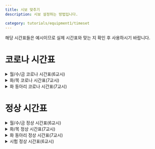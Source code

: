 ```yaml
---
title: 시보 맞추기
description: 시보 설정하는 방법입니다.

category: tutorials/equipment1/timeset
---
```

<alert type="danger">
해당 시간표들은 예시이므로 실제 시간표와 맞는 지 확인 후 사용하시기 바랍니다.
</alert>

# 코로나 시간표

<details>
<summary>월/수/금 코로나 시간표(6교시)</summary>
<div markdown="1">

|시간|분|음원번호|장소|
|---|---|---|---|
|8|30|1|1|
|8|50|21|1|
|8|57|30|1|
|9|00|20|1|
|9|45|4|1|
|9|52|30|1|
|9|55|20|1|
|10|40|4|1|
|10|47|30|1|
|10|50|20|1|
|11|35|4|1|
|11|42|30|1|
|11|45|20|1|
|12|30|22|1|
|13|20|15|1|
|13|27|30|1|
|13|30|20|1|
|14|15|4|1|
|14|22|30|1|
|14|25|20|1|
|15|10|23|1|

</div>
</details>

<details>
<summary>화/목 코로나 시간표(7교시)</summary>
<div markdown="2">

|시간|분|음원번호|장소|
|---|---|---|---|
|8|30|1|1|
|8|50|21|1|
|8|57|30|1|
|9|00|20|1|
|9|45|4|1|
|9|52|30|1|
|9|55|20|1|
|10|40|4|1|
|10|47|30|1|
|10|50|20|1|
|11|35|4|1|
|11|42|30|1|
|11|45|20|1|
|12|30|22|1|
|13|20|15|1|
|13|27|30|1|
|13|30|20|1|
|14|15|4|1|
|14|22|30|1|
|14|25|20|1|
|15|10|4|1|
|15|17|30|1|
|15|20|20|1|
|16|5|23|1|

</div>
</details>

<details>
<summary>화 동아리 코로나 시간표(7교시)</summary>
<div markdown="5">

|시간|분|음원번호|장소|
|---|---|---|---|
|8|30|1|1|
|8|50|21|1|
|8|57|30|1|
|9|00|20|1|
|9|45|4|1|
|9|52|30|1|
|9|55|20|1|
|10|40|4|1|
|10|47|30|1|
|10|50|20|1|
|11|35|4|1|
|11|42|30|1|
|11|45|20|1|
|12|30|4|1|
|13|20|22|1|
|13|27|30|1|
|13|30|20|1|
|14|30|4|1|
|14|37|30|1|
|14|40|20|1|
|15|40|23|1|
  
<details>
<summary>시험 코로나 시간표(6교시)</summary>
<div markdown="5">

|시간|분|음원번호|장소|
|---|---|---|---|
|8|30|1|1|
|8|50|21|1|
|8|55|29|1|
|9|00|1|1|
|9|40|32|1|
|9|45|4|1|
|9|55|29|1|
|10|00|1|1|
|10|40|32|1|
|10|45|4|1|
|10|55|29|1|
|11|00|1|1|
|11|40|32|1|
|11|45|4|1|
|11|55|29|1|
|12|00|1|1|
|12|40|32|1|
|12|45|4|1|
|13|35|15|1|
|13|42|30|1|
|13|45|20|1|
|14|25|4|1|
|14|32|30|1|
|14|35|20|1|
|15|15|23|1|

</div>
</details>

</div>
</details>

# 정상 시간표

<details>
<summary>월/수/금 정상 시간표(6교시)</summary>
<div markdown="4">

|시간|분|음원번호|장소|
|---|---|---|---|
|8|30|1|1|
|8|50|15|1|
|8|57|30|1|
|9|00|20|1|
|9|45|4|1|
|9|52|30|1|
|9|55|20|1|
|10|40|4|1|
|10|47|30|1|
|10|50|20|1|
|11|35|4|1|
|11|42|30|1|
|11|45|20|1|
|12|30|4|1|
|13|20|15|1|
|13|27|30|1|
|13|30|20|1|
|14|15|4|1|
|14|22|30|1|
|14|25|20|1|
|15|10|4|1|

</div>
</details>

<details>
<summary>화/목 정상 시간표(7교시)</summary>
<div markdown="5">

|시간|분|음원번호|장소|
|---|---|---|---|
|8|30|1|1|
|8|50|15|1|
|8|57|30|1|
|9|00|20|1|
|9|45|4|1|
|9|52|30|1|
|9|55|20|1|
|10|40|4|1|
|10|47|30|1|
|10|50|20|1|
|11|35|4|1|
|11|42|30|1|
|11|45|20|1|
|12|30|4|1|
|13|20|15|1|
|13|27|30|1|
|13|30|20|1|
|14|15|4|1|
|14|22|30|1|
|14|25|20|1|
|15|10|4|1|
|15|17|30|1|
|15|20|20|1|
|16|5|4|1|

</div>
</details>

<details>
<summary>화 동아리 정상 시간표(7교시)</summary>
<div markdown="5">

|시간|분|음원번호|장소|
|---|---|---|---|
|8|30|1|1|
|8|50|15|1|
|8|57|30|1|
|9|00|20|1|
|9|45|4|1|
|9|52|30|1|
|9|55|20|1|
|10|40|4|1|
|10|47|30|1|
|10|50|20|1|
|11|35|4|1|
|11|42|30|1|
|11|45|20|1|
|12|30|4|1|
|13|20|15|1|
|13|27|30|1|
|13|30|20|1|
|14|30|4|1|
|14|37|30|1|
|14|40|20|1|
|15|40|4|1|

</div>
</details>

<details>
<summary>시험 정상 시간표(6교시)</summary>
<div markdown="5">

|시간|분|음원번호|장소|
|---|---|---|---|
|8|30|1|1|
|8|50|15|1|
|8|55|29|1|
|9|00|1|1|
|9|40|32|1|
|9|45|4|1|
|9|55|29|1|
|10|00|1|1|
|10|40|32|1|
|10|45|4|1|
|10|55|29|1|
|11|00|1|1|
|11|40|32|1|
|11|45|4|1|
|11|55|29|1|
|12|00|1|1|
|12|40|32|1|
|12|45|4|1|
|13|35|15|1|
|13|42|30|1|
|13|45|20|1|
|14|25|4|1|
|14|32|30|1|
|14|35|20|1|
|15|15|4|1|

</div>
</details>
